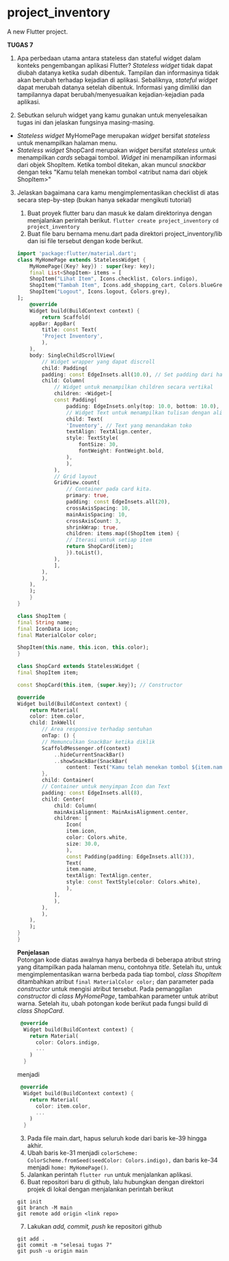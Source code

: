 # project_inventory

A new Flutter project.

**TUGAS 7**

1. Apa perbedaan utama antara stateless dan stateful widget dalam konteks pengembangan aplikasi Flutter?
*Stateless widget* tidak dapat diubah datanya ketika sudah dibentuk. Tampilan dan informasinya tidak akan berubah terhadap kejadian di aplikasi. Sebaliknya, *stateful widget* dapat merubah datanya setelah dibentuk. Informasi yang dimiliki dan tampilannya dapat berubah/menyesuaikan kejadian-kejadian pada aplikasi.

2. Sebutkan seluruh widget yang kamu gunakan untuk menyelesaikan tugas ini dan jelaskan fungsinya masing-masing.
* *Stateless widget* MyHomePage
merupakan *widget* bersifat *stateless* untuk menampilkan halaman menu.
* *Stateless widget* ShopCard
merupakan *widget* bersifat *stateless* untuk menampilkan *cards* sebagai tombol. *Widget* ini menampilkan informasi dari objek ShopItem. Ketika tombol ditekan, akan muncul *snackbar* dengan teks "Kamu telah menekan tombol &lt;atribut nama dari objek ShopItem&gt;"

3. Jelaskan bagaimana cara kamu mengimplementasikan checklist di atas secara step-by-step (bukan hanya sekadar mengikuti tutorial)
    1. Buat proyek flutter baru dan masuk ke dalam direktorinya dengan menjalankan perintah berikut.
    ```flutter create project_inventory```
    ```cd project_inventory```
    2. Buat file baru bernama menu.dart pada direktori project_inventory/lib dan isi file tersebut dengan kode berikut.
    ```dart
    import 'package:flutter/material.dart';
    class MyHomePage extends StatelessWidget {
        MyHomePage({Key? key}) : super(key: key);
        final List<ShopItem> items = [
        ShopItem("Lihat Item", Icons.checklist, Colors.indigo),
        ShopItem("Tambah Item", Icons.add_shopping_cart, Colors.blueGrey),
        ShopItem("Logout", Icons.logout, Colors.grey),
    ];
        @override
        Widget build(BuildContext context) {
            return Scaffold(
        appBar: AppBar(
            title: const Text(
            'Project Inventory',
            ),
        ),
        body: SingleChildScrollView(
            // Widget wrapper yang dapat discroll
            child: Padding(
            padding: const EdgeInsets.all(10.0), // Set padding dari halaman
            child: Column(
                // Widget untuk menampilkan children secara vertikal
                children: <Widget>[
                const Padding(
                    padding: EdgeInsets.only(top: 10.0, bottom: 10.0),
                    // Widget Text untuk menampilkan tulisan dengan alignment center dan style yang sesuai
                    child: Text(
                    'Inventory', // Text yang menandakan toko
                    textAlign: TextAlign.center,
                    style: TextStyle(
                        fontSize: 30,
                        fontWeight: FontWeight.bold,
                    ),
                    ),
                ),
                // Grid layout
                GridView.count(
                    // Container pada card kita.
                    primary: true,
                    padding: const EdgeInsets.all(20),
                    crossAxisSpacing: 10,
                    mainAxisSpacing: 10,
                    crossAxisCount: 3,
                    shrinkWrap: true,
                    children: items.map((ShopItem item) {
                    // Iterasi untuk setiap item
                    return ShopCard(item);
                    }).toList(),
                ),
                ],
            ),
            ),
        ),
        );
        }
    }

    class ShopItem {
    final String name;
    final IconData icon;
    final MaterialColor color;

    ShopItem(this.name, this.icon, this.color);
    }

    class ShopCard extends StatelessWidget {
    final ShopItem item;

    const ShopCard(this.item, {super.key}); // Constructor

    @override
    Widget build(BuildContext context) {
        return Material(
        color: item.color,
        child: InkWell(
            // Area responsive terhadap sentuhan
            onTap: () {
            // Memunculkan SnackBar ketika diklik
            ScaffoldMessenger.of(context)
                ..hideCurrentSnackBar()
                ..showSnackBar(SnackBar(
                    content: Text("Kamu telah menekan tombol ${item.name}!")));
            },
            child: Container(
            // Container untuk menyimpan Icon dan Text
            padding: const EdgeInsets.all(8),
            child: Center(
                child: Column(
                mainAxisAlignment: MainAxisAlignment.center,
                children: [
                    Icon(
                    item.icon,
                    color: Colors.white,
                    size: 30.0,
                    ),
                    const Padding(padding: EdgeInsets.all(3)),
                    Text(
                    item.name,
                    textAlign: TextAlign.center,
                    style: const TextStyle(color: Colors.white),
                    ),
                ],
                ),
            ),
            ),
        ),
        );
    }
    }
    ```
    **Penjelasan**<br>
    Potongan kode diatas awalnya hanya berbeda di beberapa atribut string yang ditampilkan pada halaman menu, contohnya *title*. Setelah itu, untuk mengimplementasikan warna berbeda pada tiap tombol, *class ShopItem* ditambahkan atribut ```final MaterialColor color;``` dan parameter pada *constructor* untuk mengisi atribut tersebut. Pada pemanggilan *constructor* di *class MyHomePage*, tambahkan parameter untuk atribut warna. Setelah itu, ubah potongan kode berikut pada fungsi build di *class ShopCard*.
    ```dart
     @override
      Widget build(BuildContext context) {
        return Material(
          color: Colors.indigo,
          ...
        )
      }
    ```
    menjadi 
    ```dart
     @override
      Widget build(BuildContext context) {
        return Material(
          color: item.color,
          ...
        )
      }
      ```

    3. Pada file main.dart, hapus seluruh kode dari baris ke-39 hingga akhir.
    4. Ubah baris ke-31 menjadi ```colorScheme: ColorScheme.fromSeed(seedColor: Colors.indigo),``` dan baris ke-34 menjadi ```home: MyHomePage()```.
    5. Jalankan perintah ```flutter run``` untuk menjalankan aplikasi.
    6. Buat repositori baru di github, lalu hubungkan dengan direktori projek di lokal dengan menjalankan perintah berikut
    ```
    git init
    git branch -M main
    git remote add origin <link repo>
    ```
    7. Lakukan *add, commit, push* ke repositori github
    ```
    git add .
    git commit -m "selesai tugas 7"
    git push -u origin main
    ```
